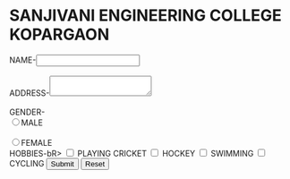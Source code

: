 <!DOCTYPE HTML>
<HYML>
<HEAD> 
  <h1> SANJIVANI ENGINEERING COLLEGE KOPARGAON</h1>
<BODY>
  NAME-<INPUT TYPE="TEXT" NAME="AB"><br></br>
  ADDRESS-<TEXTAREA HEIGHT="55" WEIGHT="20"> </TEXTAREA><BR></BR>
GENDER-<BR>
<INPUT TYPE="RADIO" NAME="AC">MALE<BR></bR>
<INPUT TYPE="RADIO" NAME="AC">FEMALE</BR>
HOBBIES-bR>
<INPUT TYPE="CHECKBOX" NAME="S"> PLAYING CRICKET
<INPUT TYPE="CHECKBOX" NAME="H"> HOCKEY
<INPUT TYPE="CHECKBOX" NAME="LK"> SWIMMING
<INPUT TYPE="CHECKBOX" NAME="JH"> CYCLING
<INPUT TYPE="SUBMIT" NAME="KJ" BUTTON="OK">
<INPUT TYPE="RESET" NAME="JH" BUTTON="CANCEL">
  </HTML>
  </HEAD>
  </BODY>
